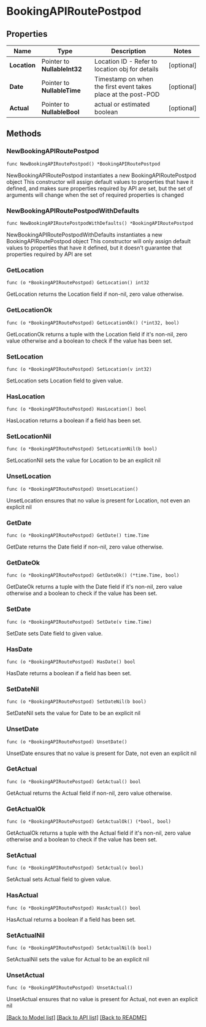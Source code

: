 # BookingAPIRoutePostpod

## Properties

Name | Type | Description | Notes
------------ | ------------- | ------------- | -------------
**Location** | Pointer to **NullableInt32** | Location ID - Refer to location obj for details | [optional] 
**Date** | Pointer to **NullableTime** | Timestamp on when the first event takes place at the post-POD | [optional] 
**Actual** | Pointer to **NullableBool** | actual or estimated boolean | [optional] 

## Methods

### NewBookingAPIRoutePostpod

`func NewBookingAPIRoutePostpod() *BookingAPIRoutePostpod`

NewBookingAPIRoutePostpod instantiates a new BookingAPIRoutePostpod object
This constructor will assign default values to properties that have it defined,
and makes sure properties required by API are set, but the set of arguments
will change when the set of required properties is changed

### NewBookingAPIRoutePostpodWithDefaults

`func NewBookingAPIRoutePostpodWithDefaults() *BookingAPIRoutePostpod`

NewBookingAPIRoutePostpodWithDefaults instantiates a new BookingAPIRoutePostpod object
This constructor will only assign default values to properties that have it defined,
but it doesn't guarantee that properties required by API are set

### GetLocation

`func (o *BookingAPIRoutePostpod) GetLocation() int32`

GetLocation returns the Location field if non-nil, zero value otherwise.

### GetLocationOk

`func (o *BookingAPIRoutePostpod) GetLocationOk() (*int32, bool)`

GetLocationOk returns a tuple with the Location field if it's non-nil, zero value otherwise
and a boolean to check if the value has been set.

### SetLocation

`func (o *BookingAPIRoutePostpod) SetLocation(v int32)`

SetLocation sets Location field to given value.

### HasLocation

`func (o *BookingAPIRoutePostpod) HasLocation() bool`

HasLocation returns a boolean if a field has been set.

### SetLocationNil

`func (o *BookingAPIRoutePostpod) SetLocationNil(b bool)`

 SetLocationNil sets the value for Location to be an explicit nil

### UnsetLocation
`func (o *BookingAPIRoutePostpod) UnsetLocation()`

UnsetLocation ensures that no value is present for Location, not even an explicit nil
### GetDate

`func (o *BookingAPIRoutePostpod) GetDate() time.Time`

GetDate returns the Date field if non-nil, zero value otherwise.

### GetDateOk

`func (o *BookingAPIRoutePostpod) GetDateOk() (*time.Time, bool)`

GetDateOk returns a tuple with the Date field if it's non-nil, zero value otherwise
and a boolean to check if the value has been set.

### SetDate

`func (o *BookingAPIRoutePostpod) SetDate(v time.Time)`

SetDate sets Date field to given value.

### HasDate

`func (o *BookingAPIRoutePostpod) HasDate() bool`

HasDate returns a boolean if a field has been set.

### SetDateNil

`func (o *BookingAPIRoutePostpod) SetDateNil(b bool)`

 SetDateNil sets the value for Date to be an explicit nil

### UnsetDate
`func (o *BookingAPIRoutePostpod) UnsetDate()`

UnsetDate ensures that no value is present for Date, not even an explicit nil
### GetActual

`func (o *BookingAPIRoutePostpod) GetActual() bool`

GetActual returns the Actual field if non-nil, zero value otherwise.

### GetActualOk

`func (o *BookingAPIRoutePostpod) GetActualOk() (*bool, bool)`

GetActualOk returns a tuple with the Actual field if it's non-nil, zero value otherwise
and a boolean to check if the value has been set.

### SetActual

`func (o *BookingAPIRoutePostpod) SetActual(v bool)`

SetActual sets Actual field to given value.

### HasActual

`func (o *BookingAPIRoutePostpod) HasActual() bool`

HasActual returns a boolean if a field has been set.

### SetActualNil

`func (o *BookingAPIRoutePostpod) SetActualNil(b bool)`

 SetActualNil sets the value for Actual to be an explicit nil

### UnsetActual
`func (o *BookingAPIRoutePostpod) UnsetActual()`

UnsetActual ensures that no value is present for Actual, not even an explicit nil

[[Back to Model list]](../README.md#documentation-for-models) [[Back to API list]](../README.md#documentation-for-api-endpoints) [[Back to README]](../README.md)



